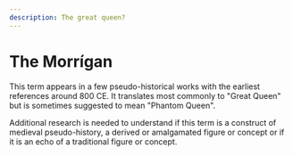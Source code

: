 ```yaml
---
description: The great queen?
---
```


# The Morrígan

This term appears in a few pseudo-historical works with the earliest references around 800 CE. It translates most commonly to "Great Queen" but is sometimes suggested to mean "Phantom Queen".&#x20;

Additional research is needed to understand if this term is a construct of medieval pseudo-history, a derived or amalgamated figure or concept or if it is an echo of a traditional figure or concept.
